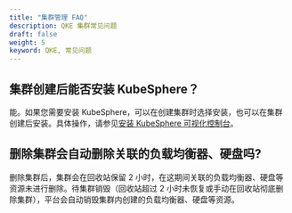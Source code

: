 ```yaml
---
title: "集群管理 FAQ"
description: QKE 集群常见问题
draft: false
weight: 5
keyword: QKE, 常见问题 
---
```


<!--## 能否创建单节点集群？-->

<!--QKE 支持创建单节点集群（只创建一个主节点），方便用户快速测试使用。用户可以随时增加工作节点对集群进行扩容，但无法增加主节点。-->


## 集群创建后能否安装 KubeSphere？

能。如果您需要安装 KubeSphere，可以在创建集群时选择安装，也可以在集群创建后安装。具体操作，请参见[安装 KubeSphere 可视化控制台](/container/qke_plus/manual/console/install_ks/)。

## 删除集群会自动删除关联的负载均衡器、硬盘吗?

删除集群后，集群会在回收站保留 2 小时，在这期间关联的负载均衡器、硬盘等资源未进行删除。待集群销毁（回收站超过 2 小时未恢复或手动在回收站彻底删除集群），平台会自动销毁集群内创建的负载均衡器、硬盘等资源。

